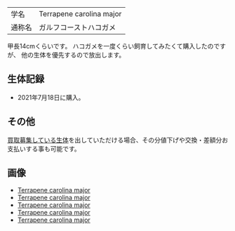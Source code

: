 ---
---

|||
|:-|:-|
| 学名 | Terrapene carolina major |
| 通称名 | ガルフコーストハコガメ |

甲長14cmくらいです。
ハコガメを一度くらい飼育してみたくて購入したのですが、
他の生体を優先するので放出します。

## 生体記録

* 2021年7月18日に購入。

## その他

[買取募集している生体](/shopping/purchase-price-list)を出していただける場合、その分値下げや交換・差額分お支払いする事も可能です。

## 画像

* [Terrapene carolina major]({{site.baseurl}}/assets/img/shopping/creatures/terrapene-carolina-major/1/1.jpeg)
* [Terrapene carolina major]({{site.baseurl}}/assets/img/shopping/creatures/terrapene-carolina-major/1/2.jpeg)
* [Terrapene carolina major]({{site.baseurl}}/assets/img/shopping/creatures/terrapene-carolina-major/1/3.jpeg)
* [Terrapene carolina major]({{site.baseurl}}/assets/img/shopping/creatures/terrapene-carolina-major/1/4.jpeg)
* [Terrapene carolina major]({{site.baseurl}}/assets/img/shopping/creatures/terrapene-carolina-major/1/5.jpeg)
